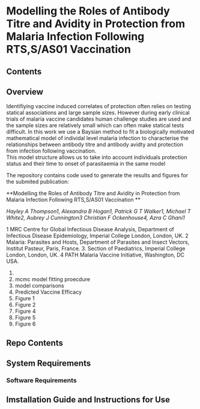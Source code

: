 # Modelling the Roles of Antibody Titre and Avidity in Protection from Malaria Infection Following RTS,S/AS01 Vaccination 

## Contents 

## Overview 

Identifiying vaccine induced correlates of protection often relies on testing statical associations and large sample sizes. However during early clinical trials of malaria vaccine candidates human challenge studies are used and the sample sizes are relatively small which can often make statical tests difficult. In this work we use a Baysian method to fit a biologically motivated mathematical model of individal level malaria infection to characterise the relationships between antibody titre and antibody avidty and protection from infection following vaccination.  
This model structure allows us to take into account individuals protection status and their time to onset of parasitaemia in the same model

The repository contains code used to generate the results and figures for the submited publication:  

**Modelling the Roles of Antibody Titre and Avidity in Protection from Malaria Infection Following RTS,S/AS01 Vaccination **

*Hayley A Thompson1*, *Alexandra B Hogan1, Patrick G T Walker1, Michael T White2, Aubrey J Cunnington3 Christian F Ockenhouse4, Azra C Ghani1* 

1 MRC Centre for Global Infectious Disease Analysis, Department of Infectious Disease Epidemiology, Imperial College London, London, UK. 2 Malaria: Parasites and Hosts, Department of Parasites and Insect Vectors, Institut Pasteur, Paris, France. 3.  Section of Paediatrics, Imperial College London, London, UK. 4 PATH Malaria Vaccine Initiative, Washington, DC USA. 

1. 
2. mcmc model fitting proecdure  
3. model comparisons  
4. Predicted Vaccine Efficacy  
5. Figure 1  
6. Figure 2  
7. Figure 4
8. Figure 5
9. Figure 6 

## Repo Contents 

## System Requirements  

### Software Requirements  


## Imstallation Guide and Instructions for Use 
